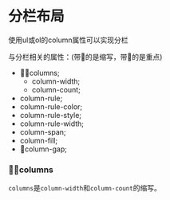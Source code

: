 # 分栏布局
使用ul或ol的column属性可以实现分栏

与分栏相关的属性：(带🍃的是缩写，带🚩的是重点)
- 🍃🚩columns;
  - column-width;
  - column-count;
- column-rule;
- column-rule-color;
- column-rule-style;
- column-rule-width;
- column-span;
- column-fill;
- 🚩column-gap;

### 🍃🚩columns
`columns`是`column-width`和`column-count`的缩写。